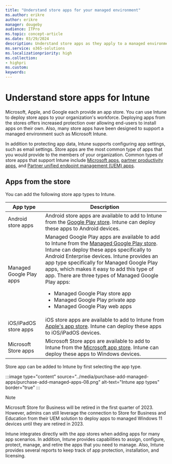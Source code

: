 ```yaml
---
title: "Understand store apps for your managed environment"
ms.author: erikre
author: erikre
manager: dougeby
audience: ITPro
ms.topic: concept-article
ms.date: 03/29/2024
description: Understand store apps as they apply to a managed environment.
ms.service: o365-solutions
ms.localizationpriority: high
ms.collection:
- highpri
ms.custom:
keywords:
---
```


# Understand store apps for Intune

Microsoft, Apple, and Google each provide an app store. You can use Intune to deploy store apps to your organization's workforce. Deploying apps from the stores offers increased protection over allowing end-users to install apps on their own. Also, many store apps have been designed to support a managed environment such as Microsoft Intune. 

In addition to protecting app data, Intune supports configuring app settings, such as email settings. Store apps are the most common type of apps that you would provide to the members of your organization. Common types of store apps that support Intune include [Microsoft apps](/mem/intune/apps/apps-supported-intune-apps#microsoft-apps), [partner productivity apps](/mem/intune/apps/apps-supported-intune-apps#partner-productivity-apps), and [Partner unified endpoint management (UEM) apps](/mem/intune/apps/apps-supported-intune-apps#partner-uem-apps).

## Apps from the store

You can add the following store app types to Intune.

| App type | Description |
|---|---|
| Android store apps | Android store apps are available to add to Intune from the [Google Play store](https://play.google.com/store/apps). Intune can deploy these apps to Android devices. |
| Managed Google Play apps | Managed Google Play apps are available to add to Intune from the [Managed Google Play store](https://play.google.com/work). Intune can deploy these apps specifically to Android Enterprise devices. Intune provides an app type specifically for Managed Google Play apps, which makes it easy to add this type of app. There are three types of Managed Google Play apps:<ul><li>Managed Google Play store app</li><li>Managed Google Play private app</li><li>Managed Google Play web apps</li></ul>   |
| iOS/iPadOS store apps | iOS store apps are available to add to Intune from [Apple's app store](https://www.apple.com/app-store/). Intune can deploy these apps to iOS/iPadOS devices. | 
| Microsoft Store apps | Microsoft Store apps are available to add to Intune from the [Microsoft app store](https://apps.microsoft.com/store/apps). Intune can deploy these apps to Windows devices. |

Store app can be added to Intune by first selecting the app type.

:::image type="content" source="../media/purchase-add-managed-apps/purchase-add-managed-apps-08.png" alt-text="Intune app types" border="true" :::
 
> [!NOTE]
> Microsoft Store for Business will be retired in the first quarter of 2023. However, admins can still leverage the connection to Store for Business and Education from their UEM solution to deploy apps to managed Windows 11 devices until they are retired in 2023.

Intune integrates directly with the app stores when adding apps for many app scenarios. In addition, Intune provides capabilities to assign, configure, protect, manage, and retire the apps that you need to manage. Also, Intune provides several reports to keep track of app protection, installation, and licensing.
